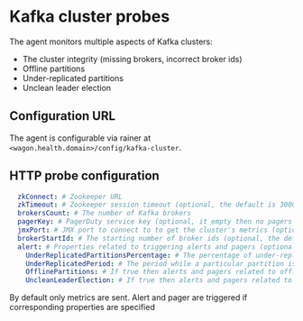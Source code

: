 # Kafka cluster probes

The agent monitors multiple aspects of Kafka clusters:
- The cluster integrity (missing brokers, incorrect broker ids) 
- Offline partitions
- Under-replicated partitions
- Unclean leader election

## Configuration URL
The agent is configurable via rainer at `<wagon.health.domain>/config/kafka-cluster`.

## HTTP probe configuration

```yaml
  zkConnect: # Zookeeper URL
  zkTimeout: # Zookeeper session timeout (optional, the default is 30000 millis)
  brokersCount: # The number of Kafka brokers
  pagerKey: # PagerDuty service key (optional, it empty then no pagers are triggered)
  jmxPort: # JMX port to connect to to get the cluster's metrics (optional)
  brokerStartId: # The starting number of broker ids (optional, the default is 1)
  alert: # Properties related to triggering alerts and pagers (optional) 
    UnderReplicatedPartitionsPercentage: # The percentage of under-replicated partitions
    UnderReplicatedPeriod: # The period while a particular partition is under-replicated
    OfflinePartitions: # If true then alerts and pagers related to offline partitions are triggered
    UncleanLeaderElection: # If true then alerts and pagers related to unclean leader election incidents are triggered
```

By default only metrics are sent. Alert and pager are triggered if corresponding properties
are specified